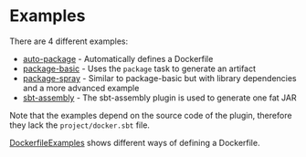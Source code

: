 Examples
========

There are 4 different examples:

* [auto-package](auto-package) - Automatically defines a Dockerfile
* [package-basic](package-basic) - Uses the `package` task to generate an artifact
* [package-spray](package-spray) - Similar to package-basic but with library dependencies and a more advanced example
* [sbt-assembly](sbt-assembly) - The sbt-assembly plugin is used to generate one fat JAR

Note that the examples depend on the source code of the plugin, therefore they lack the `project/docker.sbt` file.

[DockerfileExamples](DockerfileExamples.scala) shows different ways of defining a Dockerfile.
